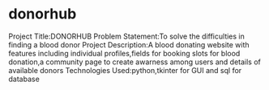 # donorhub
Project Title:DONORHUB
Problem Statement:To solve the difficulties in finding a blood donor
Project Description:A blood donating website with features including individual profiles,fields for booking slots for blood donation,a community page to create awarness among users and details of available donors
Technologies Used:python,tkinter for GUI and sql for database

